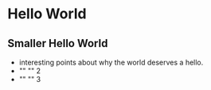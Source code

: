 # Hello World
## Smaller Hello World

- interesting points about why the world deserves a hello.
- "" "" 2
- "" "" 3
 
